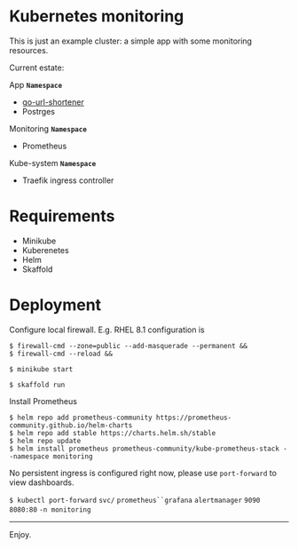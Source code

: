 # Kubernetes monitoring

This is just an example cluster: a simple app with some monitoring resources. 

Current estate:

App **`Namespace`**
* [go-url-shortener](https://github.com/xcoulon/go-url-shortener)
* Postrges

Monitoring **`Namespace`**
* Prometheus

Kube-system **`Namespace`**
* Traefik ingress controller

# Requirements

* Minikube
* Kuberenetes 
* Helm
* Skaffold


# Deployment

Configure local firewall. E.g. RHEL 8.1 configuration is
```
$ firewall-cmd --zone=public --add-masquerade --permanent &&
$ firewall-cmd --reload &&
```

```
$ minikube start 
```



```
$ skaffold run
```

Install Prometheus

```
$ helm repo add prometheus-community https://prometheus-community.github.io/helm-charts
$ helm repo add stable https://charts.helm.sh/stable
$ helm repo update
$ helm install prometheus prometheus-community/kube-prometheus-stack --namespace monitoring
```

No persistent ingress is configured right now, please use `port-forward` to view dashboards. 

`$ kubectl port-forward` `svc/` `prometheus``grafana` `alertmanager` `9090` `8080:80` `-n monitoring`

---

Enjoy.
